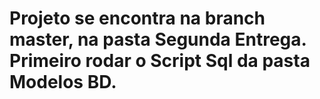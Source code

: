# Projeto se encontra na branch master, na pasta Segunda Entrega. Primeiro rodar o Script Sql da pasta Modelos BD.
